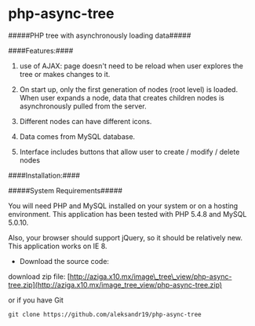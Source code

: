 php-async-tree
=============

#####PHP tree with asynchronously loading data#####

####Features:####
1. use of AJAX: page doesn't need to be reload when user explores the tree or makes changes to it.

2. On start up, only the first generation of nodes (root level) is loaded.  When user expands a node, data that creates children nodes is asynchronously pulled from the server.

3. Different nodes can have different icons.

4. Data comes from MySQL database.

5. Interface includes buttons that allow user to create / modify / delete nodes

####Installation:####

#####System Requirements#####

You will need PHP and MySQL installed on your system or on a hosting environment.  This application has been tested with PHP 5.4.8 and MySQL 5.0.10.

Also, your browser should support jQuery, so it should be relatively new.  This application works on IE 8.

* Download the source code:

download zip file: [http://aziga.x10.mx/image\_tree\_view/php-async-tree.zip](http://aziga.x10.mx/image_tree_view/php-async-tree.zip)

or if you have Git

    git clone https://github.com/aleksandr19/php-async-tree 
